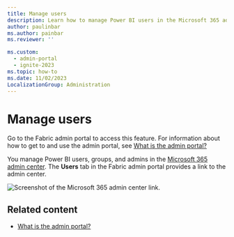 ```yaml
---
title: Manage users
description: Learn how to manage Power BI users in the Microsoft 365 admin center by accessing the Users tab in the Fabric Admin portal.
author: paulinbar
ms.author: painbar
ms.reviewer: ''

ms.custom:
  - admin-portal
  - ignite-2023
ms.topic: how-to
ms.date: 11/02/2023
LocalizationGroup: Administration
---
```


# Manage users

Go to the Fabric admin portal to access this feature. For information about how to get to and use the admin portal, see [What is the admin portal?](admin-center.md)

You manage Power BI users, groups, and admins in the [Microsoft 365 admin center](https://admin.microsoft.com/). The **Users** tab in the Fabric admin portal provides a link to the admin center.

![Screenshot of the Microsoft 365 admin center link.](media/service-admin-portal-users/powerbi-admin-manage-users.png)

## Related content

* [What is the admin portal?](admin-center.md)
